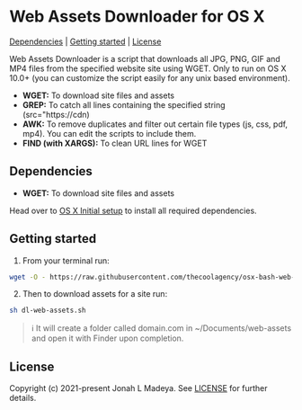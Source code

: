 # Web Assets Downloader for OS X

[Dependencies](#dependencies) |
[Getting started](#getting-started) |
[License](#license)

Web Assets Downloader is a script that downloads all JPG, PNG, GIF and MP4 files from the specified website site using WGET. Only to run on OS X 10.0+ (you can customize the script easily for any unix based environment).

* **WGET:** To download site files and assets
* **GREP:** To catch all lines containing the specified string (src=\"https://cdn)
* **AWK:** To remove duplicates and filter out certain file types (js, css, pdf, mp4). You can edit the scripts to include them.
* **FIND (with XARGS):** To clean URL lines for WGET

## Dependencies

* **WGET:** To download site files and assets

Head over to [OS X Initial setup](https://github.com/thecoolagency/os-x-initial-setup) to install all required dependencies.

## Getting started

1. From your terminal run:
``` sh
wget -O - https://raw.githubusercontent.com/thecoolagency/osx-bash-web-asset-downloader/main/install.sh | bash
```
2. Then to download assets for a site run:
``` sh
sh dl-web-assets.sh
```

>:information_source: It will create a folder called domain.com in ~/Documents/web-assets and open it with Finder upon completion.

## License

Copyright (c) 2021-present Jonah L Madeya. See [LICENSE](/LICENSE.md) for further details.

